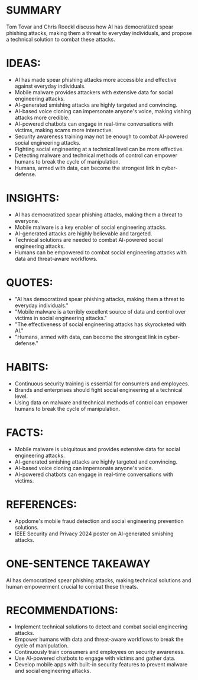 # SUMMARY
Tom Tovar and Chris Roeckl discuss how AI has democratized spear phishing attacks, making them a threat to everyday individuals, and propose a technical solution to combat these attacks.

# IDEAS:
* AI has made spear phishing attacks more accessible and effective against everyday individuals.
* Mobile malware provides attackers with extensive data for social engineering attacks.
* AI-generated smishing attacks are highly targeted and convincing.
* AI-based voice cloning can impersonate anyone's voice, making vishing attacks more credible.
* AI-powered chatbots can engage in real-time conversations with victims, making scams more interactive.
* Security awareness training may not be enough to combat AI-powered social engineering attacks.
* Fighting social engineering at a technical level can be more effective.
* Detecting malware and technical methods of control can empower humans to break the cycle of manipulation.
* Humans, armed with data, can become the strongest link in cyber-defense.

# INSIGHTS:
* AI has democratized spear phishing attacks, making them a threat to everyone.
* Mobile malware is a key enabler of social engineering attacks.
* AI-generated attacks are highly believable and targeted.
* Technical solutions are needed to combat AI-powered social engineering attacks.
* Humans can be empowered to combat social engineering attacks with data and threat-aware workflows.

# QUOTES:
* "AI has democratized spear phishing attacks, making them a threat to everyday individuals."
* "Mobile malware is a terribly excellent source of data and control over victims in social engineering attacks."
* "The effectiveness of social engineering attacks has skyrocketed with AI."
* "Humans, armed with data, can become the strongest link in cyber-defense."

# HABITS:
* Continuous security training is essential for consumers and employees.
* Brands and enterprises should fight social engineering at a technical level.
* Using data on malware and technical methods of control can empower humans to break the cycle of manipulation.

# FACTS:
* Mobile malware is ubiquitous and provides extensive data for social engineering attacks.
* AI-generated smishing attacks are highly targeted and convincing.
* AI-based voice cloning can impersonate anyone's voice.
* AI-powered chatbots can engage in real-time conversations with victims.

# REFERENCES:
* Appdome's mobile fraud detection and social engineering prevention solutions.
* IEEE Security and Privacy 2024 poster on AI-generated smishing attacks.

# ONE-SENTENCE TAKEAWAY
AI has democratized spear phishing attacks, making technical solutions and human empowerment crucial to combat these threats.

# RECOMMENDATIONS:
* Implement technical solutions to detect and combat social engineering attacks.
* Empower humans with data and threat-aware workflows to break the cycle of manipulation.
* Continuously train consumers and employees on security awareness.
* Use AI-powered chatbots to engage with victims and gather data.
* Develop mobile apps with built-in security features to prevent malware and social engineering attacks.
